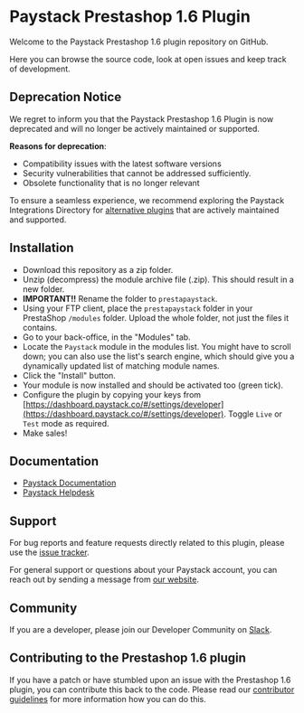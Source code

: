 
# Paystack Prestashop 1.6 Plugin

Welcome to the Paystack Prestashop 1.6 plugin repository on GitHub. 

Here you can browse the source code, look at open issues and keep track of development.


## **Deprecation Notice**

We regret to inform you that the Paystack Prestashop 1.6 Plugin is now deprecated and will no longer be actively maintained or supported.

**Reasons for deprecation**:
- Compatibility issues with the latest software versions
- Security vulnerabilities that cannot be addressed sufficiently.
- Obsolete functionality that is no longer relevant

To ensure a seamless experience, we recommend exploring the Paystack Integrations Directory for [alternative plugins](https://paystack.com/gh/integrations?category=cart&id=prestashop) that are actively maintained and supported.


## Installation 

- Download this repository as a zip folder.
- Unzip (decompress) the module archive file (.zip). This should result in a new folder.
- **IMPORTANT!!** Rename the folder to `prestapaystack`.
- Using your FTP client, place the `prestapaystack` folder in your PrestaShop `/modules` folder. Upload the whole folder, not just the files it contains.
- Go to your back-office, in the "Modules" tab.
- Locate the `Paystack` module in the modules list. You might have to scroll down; you can also use the list's search engine, which should give you a dynamically updated list of matching module names.
- Click the "Install" button.
- Your module is now installed and should be activated too (green tick).
- Configure the plugin by copying your keys from [https://dashboard.paystack.co/#/settings/developer](https://dashboard.paystack.co/#/settings/developer). Toggle `Live` or `Test` mode as required.
- Make sales!

## Documentation

* [Paystack Documentation](https://developers.paystack.co/v2.0/docs/)
* [Paystack Helpdesk](https://paystack.com/help)

## Support

For bug reports and feature requests directly related to this plugin, please use the [issue tracker](https://github.com/PaystackHQ/plugin-prestashop-1.6/issues). 

For general support or questions about your Paystack account, you can reach out by sending a message from [our website](https://paystack.com/contact).

## Community

If you are a developer, please join our Developer Community on [Slack](https://slack.paystack.com).

## Contributing to the Prestashop 1.6 plugin

If you have a patch or have stumbled upon an issue with the Prestashop 1.6 plugin, you can contribute this back to the code. Please read our [contributor guidelines](https://github.com/PaystackHQ/plugin-prestashop-1.6/blob/master/CONTRIBUTING.md) for more information how you can do this.
